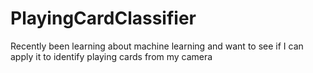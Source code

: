 # PlayingCardClassifier
Recently been learning about machine learning and want to see if I can apply it to identify playing cards from my camera

